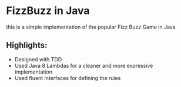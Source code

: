 # FizzBuzz in Java

this is a simple implementation of the popular Fizz Buzz Game in Java

## Highlights:

- Designed with TDD
- Used Java 8 Lambdas for a cleaner and more expressive implementation
- Used fluent interfaces for defining the rules